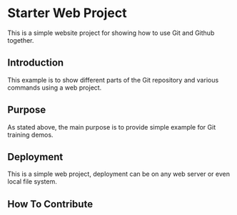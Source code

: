  # Starter Web Project
  
 This is a simple website project for showing how to use Git and Github together.
  
 ## Introduction
 
 This example is to show different parts of the Git repository and various commands using a web project. 
 
 ## Purpose
 
 As stated above, the main purpose is to provide simple example for Git training demos.
 
 ## Deployment
 
 This is a simple web project, deployment can be on any web server or even local file system.
  
 ## How To Contribute
